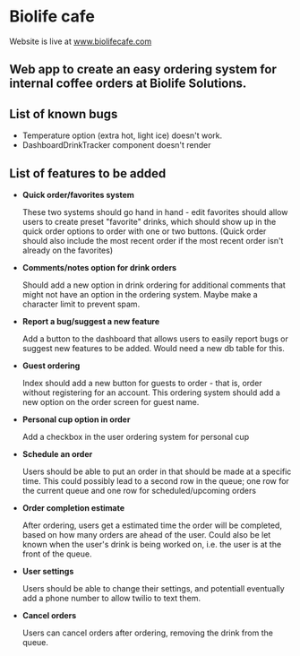 # Biolife cafe

Website is live at www.biolifecafe.com

Web app to create an easy ordering system for internal coffee orders at Biolife Solutions.
---

## List of known bugs
- Temperature option (extra hot, light ice) doesn't work.
- DashboardDrinkTracker component doesn't render

## List of features to be added
- **Quick order/favorites system**
  
  These two systems should go hand in hand - edit favorites should allow users to create preset "favorite" drinks, which should show up in the quick order options to order with one or two buttons. (Quick order should also include the most recent order if the most recent order isn't already on the favorites)

- **Comments/notes option for drink orders**
  
  Should add a new option in drink ordering for additional comments that might not have an option in the ordering system. Maybe make a character limit to prevent spam.

- **Report a bug/suggest a new feature**
  
  Add a button to the dashboard that allows users to easily report bugs or suggest new features to be added. Would need a new db table for this.

- **Guest ordering**
  
  Index should add a new button for guests to order - that is, order without registering for an account. This ordering system should add a new option on the order screen for guest name.

- **Personal cup option in order**

  Add a checkbox in the user ordering system for personal cup

- **Schedule an order**

  Users should be able to put an order in that should be made at a specific time. This could possibly lead to a second row in the queue; one row for the current queue and one row for scheduled/upcoming orders

- **Order completion estimate**

  After ordering, users get a estimated time the order will be completed, based on how many orders are ahead of the user. Could also be let known when the user's drink is being worked on, i.e. the user is at the front of the queue.

- **User settings**

  Users should be able to change their settings, and potentiall eventually add a phone number to allow twilio to text them.

- **Cancel orders**

  Users can cancel orders after ordering, removing the drink from the queue.